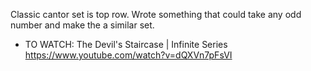 Classic cantor set is top row. Wrote something that could take any odd number and make the a similar set. 

- TO WATCH: The Devil's Staircase | Infinite Series https://www.youtube.com/watch?v=dQXVn7pFsVI